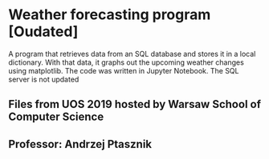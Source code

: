 # Weather forecasting program [Oudated]
A program that retrieves data from an SQL database and stores it in a local dictionary. 
With that data, it graphs out the upcoming weather changes using matplotlib.
The code was written in Jupyter Notebook.
The SQL server is not updated

## Files from UOS 2019 hosted by Warsaw School of Computer Science
## Professor: Andrzej Ptasznik

